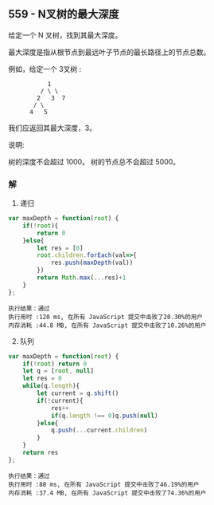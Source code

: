 ## 559 - N叉树的最大深度
给定一个 N 叉树，找到其最大深度。

最大深度是指从根节点到最远叶子节点的最长路径上的节点总数。

例如，给定一个 3叉树 :

```
           1
         / \ \
        2   3  7
       / \     
      4   5    
```

我们应返回其最大深度，3。

说明:

树的深度不会超过 1000。
树的节点总不会超过 5000。

### 解
1. 递归
```js
var maxDepth = function(root) {
    if(!root){
        return 0
    }else{
        let res = [0]
        root.children.forEach(val=>{
            res.push(maxDepth(val))
        })
        return Math.max(...res)+1
    }
};
```
```
执行结果：通过
执行用时 :120 ms, 在所有 JavaScript 提交中击败了20.30%的用户
内存消耗 :44.8 MB, 在所有 JavaScript 提交中击败了10.26%的用户
```

2. 队列
```js
var maxDepth = function(root) {
    if(!root) return 0
    let q = [root, null]
    let res = 0
    while(q.length){
        let current = q.shift()
        if(!current){
            res++
            if(q.length !== 0)q.push(null)
        }else{
            q.push(...current.children)
        }
    }
    return res
};
```
```
执行结果：通过
执行用时 :88 ms, 在所有 JavaScript 提交中击败了46.19%的用户
内存消耗 :37.4 MB, 在所有 JavaScript 提交中击败了74.36%的用户
```
